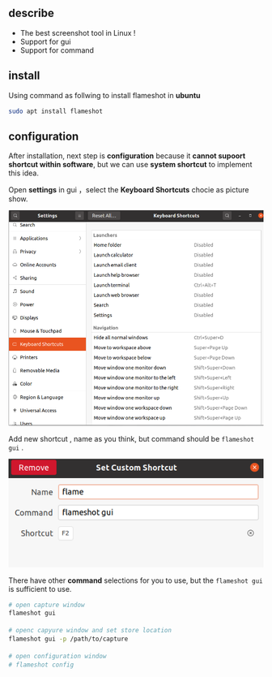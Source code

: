 ## describe

- The best screenshot tool in Linux !
- Support for gui 
- Support for command

## install

Using command as follwing to install flameshot in **ubuntu**

```bash
sudo apt install flameshot
```

## configuration

After installation, next step is **configuration** because it **cannot supoort shortcut within software**, but we can use **system shortcut** to implement this idea.

Open **settings** in gui ，select the **Keyboard Shortcuts** chocie as picture show.

![keboard-shortcuts | 600](additions/keyboard-shortcut-1.png)

Add new shortcut , name as you think, but command should be `flameshot gui` . 

![](additions/keyboard-shortcut-2.png)

There have other **command** selections for you to use, but the `flameshot gui` is sufficient to use.

```bash
# open capture window
flameshot gui

# openc capyure window and set store location
flameshot gui -p /path/to/capture

# open configuration window
# flameshot config
```

